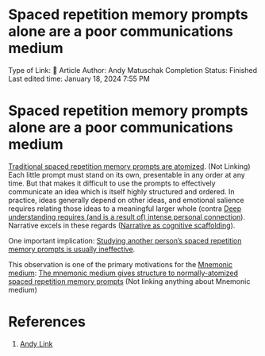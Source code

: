 # Spaced repetition memory prompts alone are a poor communications medium

Type of Link: 📝 Article
Author: Andy Matuschak
Completion Status: Finished
Last edited time: January 18, 2024 7:55 PM

# **Spaced repetition memory prompts alone are a poor communications medium**

[Traditional spaced repetition memory prompts are atomized](https://notes.andymatuschak.org/zCjyEsQTBSY7MJf6KxXKXb9). (Not Linking) Each little prompt must stand on its own, presentable in any order at any time. But that makes it difficult to use the prompts to effectively communicate an idea which is itself highly structured and ordered. In practice, ideas generally depend on other ideas, and emotional salience requires relating those ideas to a meaningful larger whole (contra [Deep understanding requires (and is a result of) intense personal connection](Deep%20understanding%20requires%20(and%20is%20a%20result%20of)%20intense%20personal%20connection.md)). Narrative excels in these regards ([Narrative as cognitive scaffolding](Narrative%20as%20cognitive%20scaffolding.md)).

One important implication: [Studying another person’s spaced repetition memory prompts is usually ineffective](https://notes.andymatuschak.org/zAPNwLWboaoymgEAPyUwjnT).

This observation is one of the primary motivations for the [Mnemonic medium](https://notes.andymatuschak.org/zKPv6qkSErdRGqyryvgS2wS): [The mnemonic medium gives structure to normally-atomized spaced repetition memory prompts](https://notes.andymatuschak.org/z8e98xn7t5QNHr5cf8oqjbJ) (Not linking anything about Mnemonic medium)

# References

1. [Andy Link](https://notes.andymatuschak.org/About_these_notes?stackedNotes=z5E5QawiXCMbtNtupvxeoEX&stackedNotes=zKGjQtsTKgscAoq271ZzKqw&stackedNotes=zTn3g4wTm1hbkNFUvLLjpev&stackedNotes=zR6RRbCfY5rFkiimFnaJZKB&stackedNotes=z4EXkuLjdBrBZe7PVAGXc5a&stackedNotes=zNUaiGAXp21eorsER1Jm9yU&stackedNotes=zDh1yhNFQNxDEre12B4zd8k&stackedNotes=zLhoRUyjKU665EY16u4XXJy&stackedNotes=zTDjZQbKAT9pALtsk2HfePx&stackedNotes=zSK4LyrCbG9zDrdCWmcovUW&stackedNotes=zB92WZZ5baBHKZPPbWMbYEv&stackedNotes=z53zJy6y76MGuJuWW4Qvab9&stackedNotes=zFgK9ArxAXq57iMukRsVVE9&stackedNotes=z96Xr88dMaAGrn3CobJnMUD&stackedNotes=z7nmQ12agpmDmFoonENsQQN&stackedNotes=zHV9RymMTYzjYv8ioA3xaAs&stackedNotes=zAPNwLWboaoymgEAPyUwjnT)